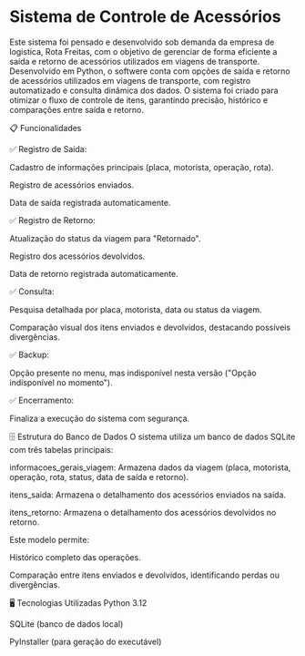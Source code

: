 # Sistema de Controle de Acessórios

Este sistema foi pensado e desenvolvido sob demanda da empresa de logistica, Rota Freitas, com o objetivo de gerenciar de forma eficiente a saída e retorno de acessórios utilizados em viagens de transporte. Desenvolvido em Python, o softwere conta com opções de saída e retorno de acessórios utilizados em viagens de transporte, com registro automatizado e consulta dinâmica dos dados. O sistema foi criado para otimizar o fluxo de controle de itens, garantindo precisão, histórico e comparações entre saída e retorno.


📋 Funcionalidades

✅ Registro de Saída:

Cadastro de informações principais (placa, motorista, operação, rota).

Registro de acessórios enviados.

Data de saída registrada automaticamente.

✅ Registro de Retorno:

Atualização do status da viagem para "Retornado".

Registro dos acessórios devolvidos.

Data de retorno registrada automaticamente.

✅ Consulta:

Pesquisa detalhada por placa, motorista, data ou status da viagem.

Comparação visual dos itens enviados e devolvidos, destacando possíveis divergências.

✅ Backup:

Opção presente no menu, mas indisponível nesta versão ("Opção indisponível no momento").

✅ Encerramento:

Finaliza a execução do sistema com segurança.

🗄️ Estrutura do Banco de Dados
O sistema utiliza um banco de dados SQLite com três tabelas principais:

informacoes_gerais_viagem:
Armazena dados da viagem (placa, motorista, operação, rota, status, data de saída e retorno).

itens_saida:
Armazena o detalhamento dos acessórios enviados na saída.

itens_retorno:
Armazena o detalhamento dos acessórios devolvidos no retorno.

Este modelo permite:

Histórico completo das operações.

Comparação entre itens enviados e devolvidos, identificando perdas ou divergências.

🖥️ Tecnologias Utilizadas
Python 3.12

SQLite (banco de dados local)

PyInstaller (para geração do executável)


